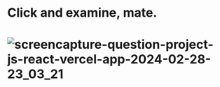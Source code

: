 <h1 link="https://question-project-js-react.vercel.app/">Click and examine, mate.<h1/>
  
![screencapture-question-project-js-react-vercel-app-2024-02-28-23_03_21](https://github.com/batuhanlog/Question_Project-JS-REACT-/assets/82649079/4eb04a23-c371-4e63-906d-6efdb445e4ac)



